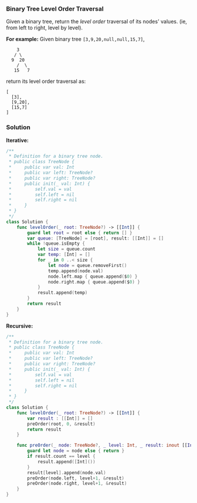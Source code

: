 
### Binary Tree Level Order Traversal

Given a binary tree, return the *level order* traversal of its nodes' values. (ie, from left to right, level by level).

__For example:__
Given binary tree `[3,9,20,null,null,15,7]`,
```
    3
   / \
  9  20
    /  \
   15   7
```
return its level order traversal as:
```
[
  [3],
  [9,20],
  [15,7]
]
```

### Solution
__Iterative:__
```Swift
/**
 * Definition for a binary tree node.
 * public class TreeNode {
 *     public var val: Int
 *     public var left: TreeNode?
 *     public var right: TreeNode?
 *     public init(_ val: Int) {
 *         self.val = val
 *         self.left = nil
 *         self.right = nil
 *     }
 * }
 */
class Solution {
    func levelOrder(_ root: TreeNode?) -> [[Int]] {
        guard let root = root else { return [] }
        var queue: [TreeNode] = [root], result: [[Int]] = []
        while !queue.isEmpty {
            let size = queue.count
            var temp: [Int] = []
            for _ in 0 ..< size {
                let node = queue.removeFirst()
                temp.append(node.val)
                node.left.map { queue.append($0) }
                node.right.map { queue.append($0) }
            }
            result.append(temp)
        }
        return result
    }
}
```
__Recursive:__
```Swift
/**
 * Definition for a binary tree node.
 * public class TreeNode {
 *     public var val: Int
 *     public var left: TreeNode?
 *     public var right: TreeNode?
 *     public init(_ val: Int) {
 *         self.val = val
 *         self.left = nil
 *         self.right = nil
 *     }
 * }
 */
class Solution {
    func levelOrder(_ root: TreeNode?) -> [[Int]] {
        var result : [[Int]] = []
        preOrder(root, 0, &result)
        return result
    }

    func preOrder(_ node: TreeNode?, _ level: Int, _ result: inout [[Int]]) {
        guard let node = node else { return }
        if result.count == level {
            result.append([Int]())
        }
        result[level].append(node.val)
        preOrder(node.left, level+1, &result)
        preOrder(node.right, level+1, &result)
    }
}
```